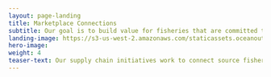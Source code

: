 ```yaml
---
layout: page-landing
title: Marketplace Connections
subtitle: Our goal is to build value for fisheries that are committed to fishery improvement. 
landing-image: https://s3-us-west-2.amazonaws.com/staticassets.oceanoutcomes.org/rollover+images/supply-chain-hover.jpg
hero-image:
weight: 4
teaser-text: Our supply chain initiatives work to connect source fisheries with international and premium markets. Our goal is to build value for fisheries that are committed to fishery improvement. We help strengthen relationships among fisheries, seafood buyers, and other stakeholders in the global seafood marketplace. Recent efforts include the Salmon FIP Partnership and our international "Let's Talk Fish" series that convenes stakeholders from across seafood supply chains. 
---
```

